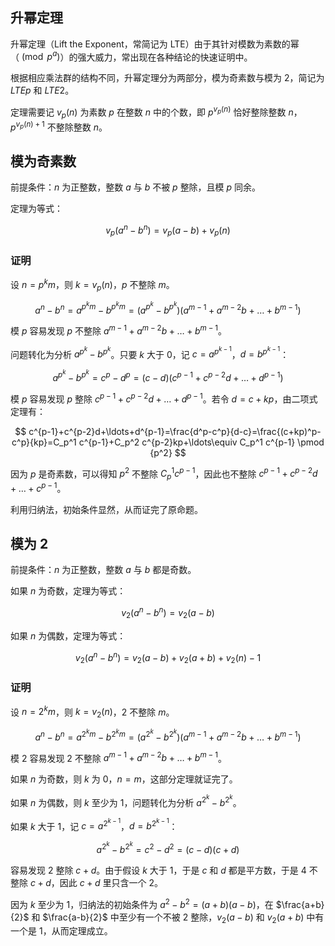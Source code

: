## 升幂定理

升幂定理（Lift the Exponent，常简记为 LTE）由于其针对模数为素数的幂（$\pmod {p^a}$）的强大威力，常出现在各种结论的快速证明中。

根据相应乘法群的结构不同，升幂定理分为两部分，模为奇素数与模为 $2$，简记为 $LTEp$ 和 $LTE2$。

定理需要记 $v_p(n)$ 为素数 $p$ 在整数 $n$ 中的个数，即 $p^{v_p(n)}$ 恰好整除整数 $n$，$p^{v_p(n)+1}$ 不整除整数 $n$。

## 模为奇素数

前提条件：$n$ 为正整数，整数 $a$ 与 $b$ 不被 $p$ 整除，且模 $p$ 同余。

定理为等式：

$$
v_p(a^n-b^n)=v_p(a-b)+v_p(n)
$$

### 证明

设 $n=p^km$，则 $k=v_p(n)$，$p$ 不整除 $m$。

$$
a^n-b^n=a^{p^km}-b^{p^km}=(a^{p^k}-b^{p^k})(a^{m-1}+a^{m-2}b+\ldots+b^{m-1})
$$

模 $p$ 容易发现 $p$ 不整除 $a^{m-1}+a^{m-2}b+\ldots+b^{m-1}$。

问题转化为分析 $a^{p^k}-b^{p^k}$。只要 $k$ 大于 $0$，记 $c=a^{p^{k-1}}$，$d=b^{p^{k-1}}$：

$$
a^{p^k}-b^{p^k}=c^p-d^p=(c-d)(c^{p-1}+c^{p-2}d+\ldots+d^{p-1})
$$

模 $p$ 容易发现 $p$ 整除 $c^{p-1}+c^{p-2}d+\ldots+d^{p-1}$。若令 $d=c+kp$，由二项式定理有：

$$
c^{p-1}+c^{p-2}d+\ldots+d^{p-1}=\frac{d^p-c^p}{d-c}=\frac{(c+kp)^p-c^p}{kp}=C_p^1 c^{p-1}+C_p^2 c^{p-2}kp+\ldots\equiv C_p^1 c^{p-1} \pmod {p^2}
$$

因为 $p$ 是奇素数，可以得知 $p^2$ 不整除 $C_p^1 c^{p-1}$，因此也不整除 $c^{p-1}+c^{p-2}d+\ldots+c^{p-1}$。

利用归纳法，初始条件显然，从而证完了原命题。

## 模为 2

前提条件：$n$ 为正整数，整数 $a$ 与 $b$ 都是奇数。

如果 $n$ 为奇数，定理为等式：

$$
v_2(a^n-b^n)=v_2(a-b)
$$

如果 $n$ 为偶数，定理为等式：

$$
v_2(a^n-b^n)=v_2(a-b)+v_2(a+b)+v_2(n)-1
$$

### 证明

设 $n=2^km$，则 $k=v_2(n)$，$2$ 不整除 $m$。

$$
a^n-b^n=a^{2^km}-b^{2^km}=(a^{2^k}-b^{2^k})(a^{m-1}+a^{m-2}b+\ldots+b^{m-1})
$$

模 $2$ 容易发现 $2$ 不整除 $a^{m-1}+a^{m-2}b+\ldots+b^{m-1}$。

如果 $n$ 为奇数，则 $k$ 为 $0$，$n=m$，这部分定理就证完了。

如果 $n$ 为偶数，则 $k$ 至少为 $1$，问题转化为分析 $a^{2^k}-b^{2^k}$。

如果 $k$ 大于 $1$，记 $c=a^{2^{k-1}}$，$d=b^{2^{k-1}}$：

$$
a^{2^k}-b^{2^k}=c^2-d^2=(c-d)(c+d)
$$

容易发现 $2$ 整除 $c+d$。由于假设 $k$ 大于 $1$，于是 $c$ 和 $d$ 都是平方数，于是 $4$ 不整除 $c+d$，因此 $c+d$ 里只含一个 $2$。

因为 $k$ 至少为 $1$，归纳法的初始条件为 $a^2-b^2=(a+b)(a-b)$，在 $\frac{a+b}{2}$ 和 $\frac{a-b}{2}$ 中至少有一个不被 $2$ 整除，$v_2(a-b)$ 和 $v_2(a+b)$ 中有一个是 $1$，从而定理成立。
